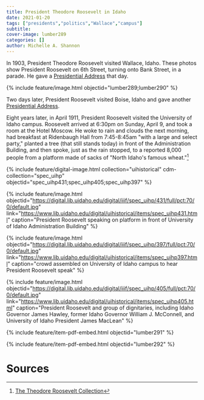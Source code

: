 ```yaml
---
title: President Theodore Roosevelt in Idaho
date: 2021-01-20 
tags: ["presidents","politics","Wallace","campus"]
subtitle: 
cover-image: lumber289
categories: []
author: Michelle A. Shannon
---
```


In 1903, President Theodore Roosevelt visited Wallace, Idaho. These photos show President Roosevelt on 6th Street, turning onto Bank Street, in a parade. He gave a [Presidential Address](https://www.theodorerooseveltcenter.org/Research/Digital-Library/Record.aspx?libID=o289918) that day.

{% include feature/image.html objectid="lumber289;lumber290" %}

Two days later, President Roosevelt visited Boise, Idaho and gave another [Presidential Address](https://www.theodorerooseveltcenter.org/Research/Digital-Library/Record.aspx?libID=o289938).

Eight years later, in April 1911, President Roosevelt visited the University of Idaho campus. Roosevelt arrived at 6:30pm on Sunday, April 9, and took a room at the Hotel Moscow. He woke to rain and clouds the next morning, had breakfast at Ridenbaugh Hall from 7:45-8:45am "with a large and select party," planted a tree (that still stands today) in front of the Administration Building, and then spoke, just as the rain stopped, to a reported 8,000 people from a platform made of sacks of "North Idaho's famous wheat."[^1]

{% include feature/digital-image.html collection="uihistorical" cdm-collection="spec_uihp" objectid="spec_uihp431;spec_uihp405;spec_uihp397" %} 

{% include feature/image.html objectid="https://digital.lib.uidaho.edu/digital/iiif/spec_uihp/431/full/pct:70/0/default.jpg" link="https://www.lib.uidaho.edu/digital/uihistorical/items/spec_uihp431.html" caption="President Roosevelt speaking on platform in front of University of Idaho Administration Building" %}

{% include feature/image.html objectid="https://digital.lib.uidaho.edu/digital/iiif/spec_uihp/397/full/pct:70/0/default.jpg" link="https://www.lib.uidaho.edu/digital/uihistorical/items/spec_uihp397.html" caption="crowd assembled on University of Idaho campus to hear President Roosevelt speak" %}

{% include feature/image.html objectid="https://digital.lib.uidaho.edu/digital/iiif/spec_uihp/405/full/pct:70/0/default.jpg" link="https://www.lib.uidaho.edu/digital/uihistorical/items/spec_uihp405.html" caption="President Roosevelt and group of dignitaries, including Idaho Governor James Hawley, former Idaho Governor William J. McConnell, and University of Idaho President James MacLean" %}

{% include feature/item-pdf-embed.html objectid="lumber291" %}

{% include feature/item-pdf-embed.html objectid="lumber292" %}

# Sources

[^1]: [The Theodore Roosevelt Collection](https://www.lib.uidaho.edu/digital/troosevelt/about.html)